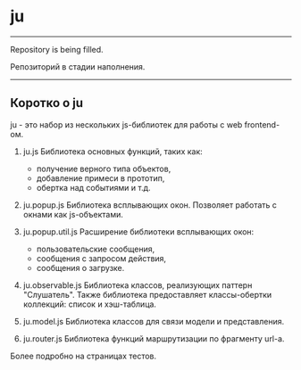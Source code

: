 ju
=======

------------------------------------------------------------

Repository is being filled.

Репозиторий в стадии наполнения.

------------------------------------------------------------



Коротко о ju
------------------------------------------------------------

ju - это набор из нескольких js-библиотек для работы с web frontend-ом.

1. ju.js
    Библиотека основных функций, таких как:
    * получение верного типа объектов,
    * добавление примеси в прототип,
    * обертка над событиями и т.д.

2. ju.popup.js
    Библиотека всплывающих окон.
    Позволяет работать с окнами как js-объектами.

3. ju.popup.util.js
    Расширение библиотеки всплывающих окон:
    * пользовательские сообщения,
    * сообщения с запросом действия,
    * сообщения о загрузке.

4. ju.observable.js
    Библиотека классов, реализующих паттерн "Слушатель".
    Также библиотека предоставляет классы-обертки коллекций: список и хэш-таблица.
   
5. ju.model.js
    Библиотека классов для связи модели и представления.

6. ju.router.js
    Библиотека функций маршрутизации по фрагменту url-а.
   
   
Более подробно на страницах тестов.